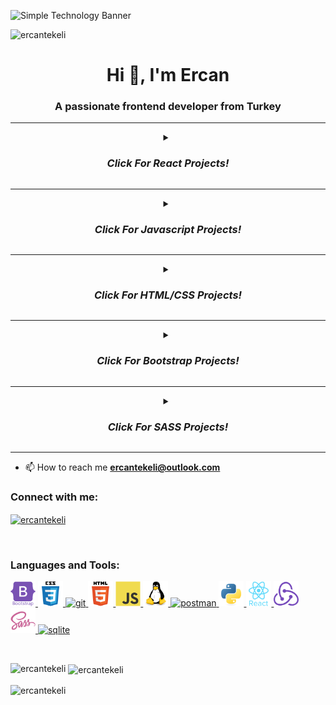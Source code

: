 ![Simple Technology Banner](https://user-images.githubusercontent.com/97911063/163883917-98053271-3bca-41c4-a8e5-de4bcc2b3260.png)
<p align="left"> <img src="https://komarev.com/ghpvc/?username=ercantekeli&label=Profile%20views&color=0e75b6&style=flat" alt="ercantekeli" /> </p>


<h1 align="center">Hi 👋, I'm Ercan</h1>
<h3 align="center">A passionate frontend developer from Turkey</h3>
<hr/>

<details align="center">
  <summary><h3><em>Click For React Projects!</em></h3></summary>

  <p><a href="https://ercan-blog-app.netlify.app/" target="_blank" rel="noreferrer">Blog App Milestone Project</a></p>
  <p><a href="https://movie-app-firebase-react.herokuapp.com/" target="_blank" rel="noreferrer">Movie App with Firebase</a></p>
  <p><a href="https://randum-user2-react-ercan.netlify.app/" target="_blank" rel="noreferrer">Random User App 2</a></p>
  <p><a href="https://recipe-app-react-ercan.netlify.app" target="_blank" rel="noreferrer">Recipe App</a></p>
  <p><a href="https://shop-router-react-ercan.netlify.app" target="_blank" rel="noreferrer">Online Shopping Store with Router</a></p>
  <p><a href="https://random-user-react-ercan.netlify.app" target="_blank" rel="noreferrer">Random User App</a></p>
  <p><a href="https://task-tracker-react-ercan.netlify.app" target="_blank" rel="noreferrer">Task Tracker</a></p>
  <p><a href="https://ercan-react-language-cards.netlify.app" target="_blank" rel="noreferrer">Languages Cards</a></p>
  <p><a href="https://ercantekeli.github.io/React_Tour_Project/" target="_blank" rel="noreferrer">Populer Tour Places</a></p>  
  <p><a href="https://cw-webpage-router.netlify.app/" target="_blank" rel="noreferrer">Web Design Page with Router</a></p>
  <p><a href="https://fire-contact-app-react.vercel.app/" target="_blank" rel="noreferrer">Fire Contact App with Firebase</a></p>
  <p><a href="https://fire-contact-app-react.vercel.app/" target="_blank" rel="noreferrer">Fire Contact App with Firebase</a></p>
  <p><a href="https://shopping-site-react-ercan.netlify.app/" target="_blank" rel="noreferrer">Shopping Store</a></p>
  <p><a href="" target="_blank" rel="noreferrer"></a></p>
</details>
  <hr/>

<details align="center">
  <summary><h3><em>Click For Javascript Projects!</em></h3></summary>
 
  <p><a href="https://ercantekeli.github.io/Movie_App/" target="_blank" rel="noreferrer">Movie Seat App</a></p>
  <p><a href="https://ercantekeli.github.io/Digital_Clock/" target="_blank" rel="noreferrer">Digital Clock</a></p>
  <p><a href="https://ercantekeli.github.io/Checkout_Page/" target="_blank" rel="noreferrer">Checkout Page</a></p>
  <p><a href="https://ercantekeli.github.io/Guess_the_number_game/" target="_blank" rel="noreferrer">Guess The Number</a></p>
  <p><a href="https://ercantekeli.github.io/Lottery_Game/" target="_blank" rel="noreferrer">Lottery Game</a></p>
  <p><a href="https://ercantekeli.github.io/ios_calculator/" target="_blank" rel="noreferrer">IOS Calculator</a></p>
  <p><a href="https://ercantekeli.github.io/toDoApp/" target="_blank" rel="noreferrer">Todo App</a></p>
  <p><a href="https://ercantekeli.github.io/Todo_App_2/" target="_blank" rel="noreferrer">Todo App 2</a></p>
  <p><a href="https://ercantekeli.github.io/Exact-Age-Calculator/" target="_blank" rel="noreferrer">Exact Age Calculator</a></p>
  <p><a href="https://ercantekeli.github.io/Weather_App/" target="_blank" rel="noreferrer">Weather App</a></p>
  <p><a href="https://ercantekeli.github.io/Rest_Countries/" target="_blank" rel="noreferrer">Book List-Bootstrap</a></p>
   <p><a href="" target="_blank" rel="noreferrer"></a></p>
 
</details>
  <hr/>

<details align="center">
  <summary><h3><em>Click For HTML/CSS Projects!</em></h3></summary>
 
  <p><a href="https://ercantekeli.github.io/netflix/" target="_blank" rel="noreferrer">Netflix</a></p>
  <p><a href="https://ercantekeli.github.io/Checkout_Form/" target="_blank" rel="noreferrer">Checkout Form</a></p>
  <p><a href="https://ercantekeli.github.io/parallax_website/" target="_blank" rel="noreferrer">Parallax Website</a></p>
  <p><a href="https://ercantekeli.github.io/google_landing_page/ " target="_blank" rel="noreferrer">Google Landing Page</a></p>
  <p><a href="https://ercantekeli.github.io/clarusway_survey_form/" target="_blank" rel="noreferrer">Survey Form</a></p>
  <p><a href="https://ercantekeli.github.io/Personal_Landing/ " target="_blank" rel="noreferrer">Personel Landing Page</a></p>
  <p><a href="https://ercantekeli.github.io/VoltronClub/" target="_blank" rel="noreferrer">Voltron Club</a></p>
  <p><a href="https://ercantekeli.github.io/Le_Petit_Prince_Blog/" target="_blank" rel="noreferrer">Le Petit Prince Blog</a></p>
 
</details>
  <hr/>

<details align="center">
  <summary><h3><em>Click For Bootstrap Projects!</em></h3></summary>
 
  <p><a href="https://ercantekeli.github.io/School_WebPage_Bootstrap_Practice/" target="_blank" rel="noreferrer">School Webpage</a></p>
 
</details>
  <hr/>

<details align="center">
  <summary><h3><em>Click For SASS Projects!</em></h3></summary>
 
  <p><a href="https://ercantekeli.github.io/Sass_Project/" target="_blank" rel="noreferrer">Portfolio Page</a></p>
 
</details>
  <hr/>  

- 📫 How to reach me **ercantekeli@outlook.com**
<h3 align="left">Connect with me:</h3>
<p align="left">
<a href="https://linkedin.com/in/ercantekeli" target="blank"><img align="center" src="https://raw.githubusercontent.com/rahuldkjain/github-profile-readme-generator/master/src/images/icons/Social/linked-in-alt.svg" alt="ercantekeli" height="30" width="40" /></a>
</p>

<p>&nbsp</p>

<h3 align="left">Languages and Tools:</h3>
<p align="left"> <a href="https://getbootstrap.com" target="_blank" rel="noreferrer"> <img src="https://raw.githubusercontent.com/devicons/devicon/master/icons/bootstrap/bootstrap-plain-wordmark.svg" alt="bootstrap" width="40" height="40"/> </a> <a href="https://www.w3schools.com/css/" target="_blank" rel="noreferrer"> <img src="https://raw.githubusercontent.com/devicons/devicon/master/icons/css3/css3-original-wordmark.svg" alt="css3" width="40" height="40"/> </a> <a href="https://git-scm.com/" target="_blank" rel="noreferrer"> <img src="https://www.vectorlogo.zone/logos/git-scm/git-scm-icon.svg" alt="git" width="40" height="40"/> </a> <a href="https://www.w3.org/html/" target="_blank" rel="noreferrer"> <img src="https://raw.githubusercontent.com/devicons/devicon/master/icons/html5/html5-original-wordmark.svg" alt="html5" width="40" height="40"/> </a> <a href="https://developer.mozilla.org/en-US/docs/Web/JavaScript" target="_blank" rel="noreferrer"> <img src="https://raw.githubusercontent.com/devicons/devicon/master/icons/javascript/javascript-original.svg" alt="javascript" width="40" height="40"/> </a> <a href="https://www.linux.org/" target="_blank" rel="noreferrer"> <img src="https://raw.githubusercontent.com/devicons/devicon/master/icons/linux/linux-original.svg" alt="linux" width="40" height="40"/> </a> <a href="https://postman.com" target="_blank" rel="noreferrer"> <img src="https://www.vectorlogo.zone/logos/getpostman/getpostman-icon.svg" alt="postman" width="40" height="40"/> </a> <a href="https://www.python.org" target="_blank" rel="noreferrer"> <img src="https://raw.githubusercontent.com/devicons/devicon/master/icons/python/python-original.svg" alt="python" width="40" height="40"/> </a> <a href="https://reactjs.org/" target="_blank" rel="noreferrer"> <img src="https://raw.githubusercontent.com/devicons/devicon/master/icons/react/react-original-wordmark.svg" alt="react" width="40" height="40"/> </a> <a href="https://redux.js.org" target="_blank" rel="noreferrer"> <img src="https://raw.githubusercontent.com/devicons/devicon/master/icons/redux/redux-original.svg" alt="redux" width="40" height="40"/> </a> <a href="https://sass-lang.com" target="_blank" rel="noreferrer"> <img src="https://raw.githubusercontent.com/devicons/devicon/master/icons/sass/sass-original.svg" alt="sass" width="40" height="40"/> </a> <a href="https://www.sqlite.org/" target="_blank" rel="noreferrer"> <img src="https://www.vectorlogo.zone/logos/sqlite/sqlite-icon.svg" alt="sqlite" width="40" height="40"/> </a> </p>

<p>&nbsp</p>

<p><img align="left" src="https://github-readme-stats.vercel.app/api/top-langs?username=ercantekeli&show_icons=true&locale=en&layout=compact" alt="ercantekeli" /></p>

<p>&nbsp;<img align="center" src="https://github-readme-stats.vercel.app/api?username=ercantekeli&show_icons=true&locale=en" alt="ercantekeli" /></p>

<p><img align="center" src="https://github-readme-streak-stats.herokuapp.com/?user=ercantekeli&" alt="ercantekeli" /></p>
